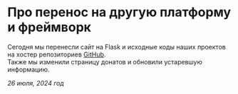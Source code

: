 # Про перенос на другую платформу и фреймворк

Сегодня мы перенесли сайт на Flask и исходные коды наших проектов на хостер репозиториев [GitHub](https://github.com/Foxity-Team).  
Также мы изменили страницу донатов и обновили устаревшую информацию.

*26 июля, 2024 год*